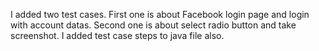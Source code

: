 I added two test cases.
First one is about Facebook login page and login with account datas.
Second one is about select radio button and take screenshot.
I added test case steps to java file also. 